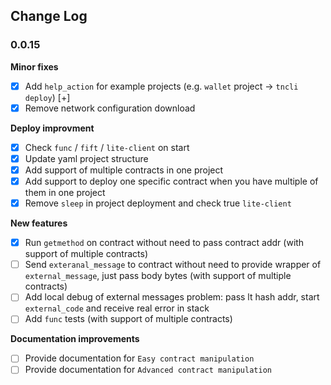 ## Change Log

### 0.0.15

**Minor fixes**

- [x] Add `help_action` for example projects (e.g. `wallet` project -> `tncli deploy`) [+]
- [x] Remove network configuration download

**Deploy improvment**

- [x] Check `func` / `fift` / `lite-client` on start
- [x] Update yaml project structure
- [x] Add support of multiple contracts in one project
- [x] Add support to deploy one specific contract when you have multiple of them in one project
- [x] Remove `sleep` in project deployment and check true `lite-client`

**New features**

- [x] Run `getmethod` on contract without need to pass contract addr (with support of multiple contracts)
- [ ] Send `exteranal_message` to contract without need to provide wrapper of `external_message`, just pass body bytes (with support of multiple contracts)
- [ ]  Add local debug of external messages problem: pass lt hash addr, start `external_code` and receive real error in
  stack
- [ ] Add `func` tests (with support of multiple contracts)

**Documentation improvements**

- [ ] Provide documentation for `Easy contract manipulation`
- [ ] Provide documentation for `Advanced contract manipulation`
